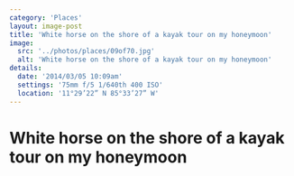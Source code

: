 ```yaml
---
category: 'Places'
layout: image-post
title: 'White horse on the shore of a kayak tour on my honeymoon'
image:
  src: '../photos/places/09of70.jpg'
  alt: 'White horse on the shore of a kayak tour on my honeymoon'
details:
  date: '2014/03/05 10:09am'
  settings: '75mm f/5 1/640th 400 ISO'
  location: '11°29’22” N 85°33’27” W'
---
```

<h1 class="d-none">White horse on the shore of a kayak tour on my honeymoon</h1>